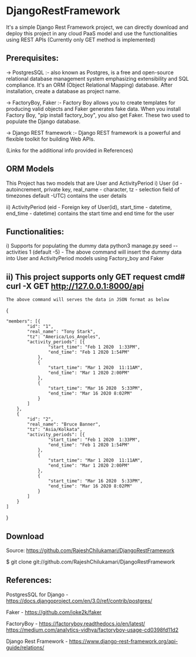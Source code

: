 # DjangoRestFramework

It's a simple Django Rest Framework project, we can directly download and deploy this project in any cloud PaaS model and use the functionalities using REST APIs (Currently only GET method is implemented)


Prerequisites:
- 
-> PostgresSQL :- also known as Postgres, is a free and open-source relational database management system emphasizing extensibility and SQL compliance. It's an ORM (Object Relational Mapping) database. After installation, create a database as project name.

-> FactoryBoy, Faker :- Factory Boy allows you to create templates for producing valid objects and Faker generates fake data. When you install Factory Boy, "pip install factory_boy", you also get Faker. These two used to populate the Django database.

-> Django REST framework :- Django REST framework is a powerful and flexible toolkit for building Web APIs.

(Links for the additional info provided in References)


ORM Models
-
This Project has two models that are User and ActivityPeriod
  i) User (id - autoincrement, private key, real_name - character, tz - selection field of timezones default -UTC)
      contains the user details
      
  ii) ActivityPeriod (eid - Foreign key of User(id), start_time - datetime, end_time - datetime)
      contains the start time and end time for the user


Functionalities:
-
i) Supports for populating the dummy data
    python3 manage.py seed --activities 1   (default -5)
    -
    The above command will insert the dummy data into User and ActivityPeriod models using Factory_boy and Faker
    
    
ii) This project supports only GET request
      cmd# curl -X GET http://127.0.0.1:8000/api
 -
    The above command will serves the data in JSON format as below

{
	
	"members": [{
			"id": "1",
			"real_name": "Tony Stark",
			"tz": "America/Los_Angeles",
			"activity_periods": [{
					"start_time": "Feb 1 2020  1:33PM",
					"end_time": "Feb 1 2020 1:54PM"
				},
				{
					"start_time": "Mar 1 2020  11:11AM",
					"end_time": "Mar 1 2020 2:00PM"
				},
				{
					"start_time": "Mar 16 2020  5:33PM",
					"end_time": "Mar 16 2020 8:02PM"
				}
			]
		},
		{
			"id": "2",
			"real_name": "Bruce Banner",
			"tz": "Asia/Kolkata",
			"activity_periods": [{
					"start_time": "Feb 1 2020  1:33PM",
					"end_time": "Feb 1 2020 1:54PM"
				},
				{
					"start_time": "Mar 1 2020  11:11AM",
					"end_time": "Mar 1 2020 2:00PM"
				},
				{
					"start_time": "Mar 16 2020  5:33PM",
					"end_time": "Mar 16 2020 8:02PM"
				}
			]
		}
	]
}


Download
-
Source: https://github.com/RajeshChilukamari/DjangoRestFramework

$ git clone git://github.com/RajeshChilukamari/DjangoRestFramework



References:
-
PostgresSQL for Django - https://docs.djangoproject.com/en/3.0/ref/contrib/postgres/

Faker - https://github.com/joke2k/faker

FactoryBoy - https://factoryboy.readthedocs.io/en/latest/
             https://medium.com/analytics-vidhya/factoryboy-usage-cd0398fd11d2
             
Django Rest Framework - https://www.django-rest-framework.org/api-guide/relations/
